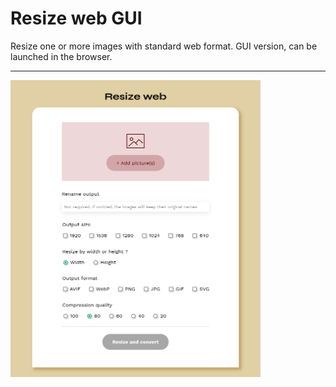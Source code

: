 # Resize web GUI

Resize one or more images with standard web format. GUI version, can be launched in the browser.

---

<img width=400 src="/assets/images/resize-web-gui-screenshot.png">